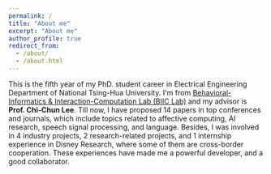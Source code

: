 ```yaml
---
permalink: /
title: "About me"
excerpt: "About me"
author_profile: true
redirect_from: 
  - /about/
  - /about.html
---
```


This is the fifth year of my PhD. student career in Electrical Engineering Department of National Tsing-Hua University. I'm from [Behavioral-Informatics & Interaction-Computation Lab (BIIC Lab)](https://biic.ee.nthu.edu.tw/) and my advisor is **Prof. Chi-Chun Lee**. Till now, I have proposed 14 papers in top conferences and journals, which include topics related to affective computing, AI research, speech signal processing, and language. Besides, I was involved in 4 industry projects, 2 research-related projects, and 1 internship experience in Disney Research, where some of them are cross-border cooperation. These experiences have made me a powerful developer, and a good collaborator.
